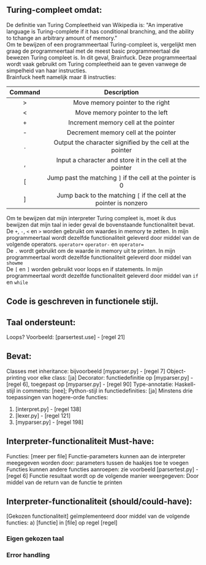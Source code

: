 ## Turing-compleet omdat:
De definitie van Turing Compleetheid van Wikipedia is: "An imperative language is Turing-complete if it has conditional branching, and the ability to tchange an arbitrary amount of memory."<br>
Om te bewijzen of een programmeertaal Turing-compleet is, vergelijkt men graag de programmeertaal met de meest basic programmeertaal die bewezen Turing compleet is. In dit geval, Brainfuck. Deze programmeertaal wordt vaak gebruikt om Turing compleetheid aan te geven vanwege de simpelheid van haar instructies. <br> 
Brainfuck heeft namelijk maar 8 instructies:<br>

| **Command**   | **Description**                     |
|:-------------:|:-----------------------------------:|
| >             | Move memory pointer to the right    |
| <             | Move memory pointer to the left     |
| +             | Increment memory cell at the pointer| 
| -             | Decrement memory cell at the pointer|
| .             | Output the character signified by the cell at the pointer |
| ,             | Input a character and store it in the cell at the pointer |
| [             | Jump past the matching `]` if the cell at the pointer is 0 |
| ]             | Jump back to the matching `[` if the cell at the pointer is nonzero |

Om te bewijzen dat mijn interpreter Turing compleet is, moet ik dus bewijzen dat mijn taal in ieder geval de bovenstaande functionaliteit bevat. <br>
De `+`, `-`, `<` en `>` worden gebruikt om waardes in memory te zetten. In mijn programmeertaal wordt dezelfde functionaliteit geleverd door middel van de volgende operators. `operator+` `operator-` en `operator=` <br>
De `.` wordt gebruikt om de waarde in memory uit te printen. In mijn programmeertaal wordt dezelfde functionaliteit geleverd door middel van `showme` <br>
De `[` en `]` worden gebruikt voor loops en if statements. In mijn programmeertaal wordt dezelfde functionaliteit geleverd door middel van `if` en `while`


## Code is geschreven in functionele stijl.

## Taal ondersteunt:
Loops? Voorbeeld: [parsertest.use] - [regel 21]

## Bevat: 
Classes met inheritance: bijvoorbeeld [myparser.py] - [regel 7]
Object-printing voor elke class: [ja]
Decorator: functiedefinitie op [myparser.py] - [regel 6], toegepast op [myparser.py] - [regel 90]
Type-annotatie: Haskell-stijl in comments: [nee]; Python-stijl in functiedefinities: [ja]
Minstens drie toepassingen van hogere-orde functies:
1. [interpret.py] - [regel 138]
2. [lexer.py] - [regel 121]
3. [myparser.py] - [regel 198]

## Interpreter-functionaliteit Must-have:
Functies: [meer per file]
Functie-parameters kunnen aan de interpreter meegegeven worden door: parameters tussen de haakjes toe te voegen
Functies kunnen andere functies aanroepen: zie voorbeeld [parsertest.py] - [regel 6]
Functie resultaat wordt op de volgende manier weergegeven: Door middel van de return van de functie te printen

## Interpreter-functionaliteit (should/could-have):
[Gekozen functionaliteit] geïmplementeerd door middel van de volgende functies: a) [functie] in [file] op regel [regel]
### Eigen gekozen taal
### Error handling

